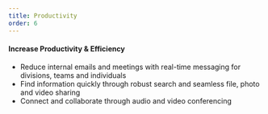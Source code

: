 ```yaml
---
title: Productivity
order: 6
---
```



#### Increase Productivity & Efficiency

* Reduce internal emails and meetings with real-time messaging for divisions, teams and individuals
* Find information quickly through robust search and seamless file, photo and video sharing
* Connect and collaborate through audio and video conferencing